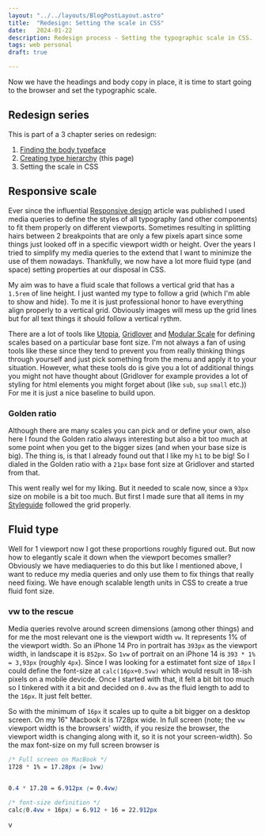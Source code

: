 ```yaml
---
layout: "../../layouts/BlogPostLayout.astro"
title:  "Redesign: Setting the scale in CSS"
date:   2024-01-22
description: Redesign process - Setting the typographic scale in CSS.
tags: web personal
draft: true

---
```


<div class="span2-4">
  <p class="lead">Now we have the headings and body copy in place, it is time to start going to the browser and set the typographic scale.
</p>

## Redesign series
This is part of a 3 chapter series on redesign:
1. [Finding the body typeface](/blog/redesign-finding-the-body-typeface/ "Finding the body copy typeface" )
2. [Creating type hierarchy](/blog/redesign-creating-type-hierarchy/ "Creating type hierarchy") (this page)
3. Setting the scale in CSS

## Responsive scale
Ever since the influential [Responsive design](https://alistapart.com/article/responsive-web-design/ "A List Apart: Responsive Web Design" ) article was published I used media queries to define the styles of all typography (and other components) to fit them properly on different viewports. Sometimes resulting in splitting hairs between 2 breakpoints that are only a few pixels apart since some things just looked off in a specific viewport width or height. Over the years I tried to simplify my media queries to the extend that I want to minimize the use of them nowadays. Thankfully, we now have a lot more fluid type (and space) setting properties at our disposal in CSS. 

My aim was to have a fluid scale that follows a vertical grid that has a `1.5rem` of line height. I just wanted my type to follow a grid (which I'm able to <a onclick="toggleGrid()">show and hide</a>). To me it is just professional honor to have everything align properly to a vertical grid. Obviously images will mess up the grid lines but for all text things it should follow a vertical rythm. 

There are a lot of tools like [Utopia](https://utopia.fyi/ "Utopia by clearleft" ), [Gridlover](https://gridlover.net/ "Gridlover") and [Modular Scale](https://www.modularscale.com/ "Modular scale by Tim Brown") for defining scales based on a particular base font size. I'm not always a fan of using tools like these since they tend to prevent you from really thinking things through yourself and just pick something from the menu and apply it to your situation. However, what these tools do is give you a lot of additional things you might not have thought about (Gridlover for example provides a lot of styling for html elements you might forget about (like `sub`, `sup` `small` etc.)) For me it is just a nice baseline to build upon. 

### Golden ratio
Although there are many scales you can pick and or define your own, also here I found the Golden ratio always interesting but also a bit too much at some point when you get to the bigger sizes (and when your base size is big). The thing is, is that I already found out that I like my `h1` to be big! So I dialed in the Golden ratio with a `21px` base font size at Gridlover and started from that. 

This went really wel for my liking. But it needed to scale now, since a `93px` size on mobile is a bit too much. But first I made sure that all items in my [Styleguide](/styleguide/ "This site's styleguide") followed the grid properly. 

## Fluid type
Well for 1 viewport now I got these proportions roughly figured out. But now how to elegantly scale it down when the viewport becomes smaller? Obviously we have mediaqueries to do this but like I mentioned above, I want to reduce my media queries and only use them to fix things that really need fixing. We have enough scalable length units in CSS to create a true fluid font size. 

### vw to the rescue
Media queries revolve around screen dimensions (among other things) and for me the most relevant one is the viewport width `vw`. It represents 1% of the viewport width. So an iPhone 14 Pro in portrait has `393px` as the viewport width, in landscape it is `852px`. So `1vw` of portrait on an iPhone 14 is `393 * 1% = 3,93px` (roughly `4px`). Since I was looking for a estimatet font size of `18px` I could define the font-size at `calc(16px+0.5vw)` which would result in 18-ish pixels on a mobile devicde. Once I started with that, it felt a bit bit too much so I tinkered with it a bit and decided on `0.4vw` as the fluid length to add to the `16px`. It just felt better. 

So with the minimum of `16px` it scales up to quite a bit bigger on a desktop screen. On my 16" Macbook it is 1728px wide. In full screen (note; the `vw` viewport width is the browsers' width, if you resize the browser, the viewport width is changing along with it, so it is not your screen-width). So the max font-size on my full screen browser is 

```css
/* Full screen on MacBook */
1728 * 1% = 17.28px (= 1vw)


0.4 * 17.28 = 6.912px (= 0.4vw)

/* font-size definition */
calc(0.4vw + 16px) = 6.912 + 16 = 22.912px

```
v

<div style="background-color:var(--information-color);width:1vw;height:50px;"></div>

</div>

<div class="bleed">


</div>
<div class="span2-4">
</div>
